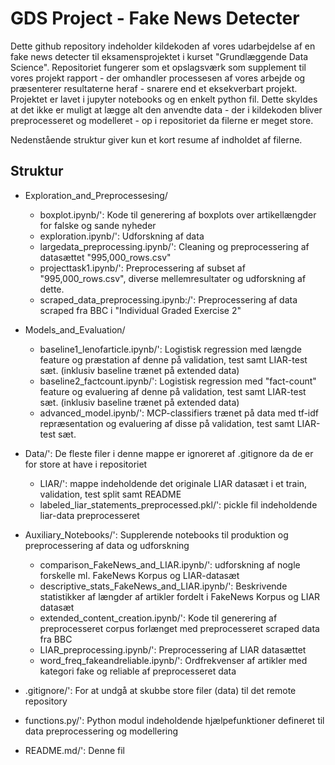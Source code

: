 # GDS Project - Fake News Detecter
Dette github repository indeholder kildekoden af vores udarbejdelse af en fake news detecter til eksamensprojektet i kurset "Grundlæggende Data Science".
Repositoriet fungerer som et opslagsværk som supplement til vores projekt rapport - der omhandler processesen af vores arbejde og præsenterer resultaterne heraf - snarere end et eksekverbart projekt. Projektet er lavet i jupyter notebooks og en enkelt python fil.
Dette skyldes at det ikke er muligt at lægge alt den anvendte data - der i kildekoden bliver preprocesseret og modelleret - op i repositoriet da filerne er meget store.

Nedenstående struktur giver kun et kort resume af indholdet af filerne.
## Struktur
- Exploration_and_Preprocessesing/
  - boxplot.ipynb/': Kode til generering af boxplots over artikellængder for falske og sande nyheder
  - exploration.ipynb/': Udforskning af data
  - largedata_preprocessing.ipynb/': Cleaning og preprocessering af datasættet "995,000_rows.csv"
  - projecttask1.ipynb/': Preprocessering af subset af "995,000_rows.csv", diverse mellemresultater og udforskning af dette.
  - scraped_data_preprocessing.ipynb:/': Preprocessering af data scraped fra BBC i "Individual Graded Exercise 2"
- Models_and_Evaluation/
  - baseline1_lenofarticle.ipynb/': Logistisk regression med længde feature og præstation af denne på validation, test samt LIAR-test sæt. (inklusiv baseline trænet på extended data)
  - baseline2_factcount.ipynb/': Logistisk regression med "fact-count" feature og evaluering af denne på validation, test samt LIAR-test sæt. (inklusiv baseline trænet på extended data)
  - advanced_model.ipynb/': MCP-classifiers trænet på data med tf-idf repræsentation og evaluering af disse på validation, test samt LIAR-test sæt.
- Data/': De fleste filer i denne mappe er ignoreret af .gitignore da de er for store at have i repositoriet
  - LIAR/': mappe indeholdende det originale LIAR datasæt i et train, validation, test split samt README
  - labeled_liar_statements_preprocessed.pkl/': pickle fil indeholdende liar-data preprocesseret
- Auxiliary_Notebooks/': Supplerende notebooks til produktion og preprocessering af data og udforskning
  - comparison_FakeNews_and_LIAR.ipynb/': udforskning af nogle forskelle ml. FakeNews Korpus og LIAR-datasæt
  - descriptive_stats_FakeNews_and_LIAR.ipynb/': Beskrivende statistikker af længder af artikler fordelt i FakeNews Korpus og LIAR datasæt
  - extended_content_creation.ipynb/': Kode til generering af preprocesseret corpus forlænget med preprocesseret scraped data fra BBC
  - LIAR_preprocessing.ipynb/': Preprocessering af LIAR datasættet
  - word_freq_fakeandreliable.ipynb/': Ordfrekvenser af artikler med kategori fake og reliable af preprocesseret data
  
- .gitignore/': For at undgå at skubbe store filer (data) til det remote repository
- functions.py/': Python modul indeholdende hjælpefunktioner defineret til data preprocessering og modellering
- README.md/': Denne fil
